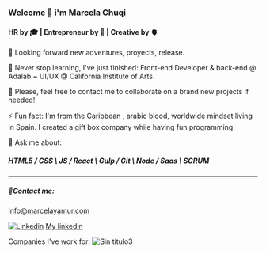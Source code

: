 ### Welcome 👋 i'm Marcela Chuqi 
#### HR by 🎓 | Entrepreneur by 🧠 | Creative by 🫀

🔭 Looking forward new adventures, proyects, release.

🌱 Never stop learning, I've just finished: Front-end Developer & back-end @ Adalab ~ UI/UX @ California Institute of Arts.

👯 Please, feel free to contact me to collaborate on a brand new projects if needed!

⚡ Fun fact: I'm from the Caribbean , arabic blood, worldwide mindset living in Spain. I created a gift box company while having fun programming.

💬 Ask me about:

 ##### HTML5 / CSS \ JS / React \ Gulp / Git \ Node / Saas \ SCRUM

*** 
     
 ##### 📨Contact me: 

info@marcelayamur.com  

[![Linkedin](https://user-images.githubusercontent.com/81633985/125269041-9bea5000-e308-11eb-8bdb-5c68160e9efa.png  )](https://www.linkedin.com/in/marcelachuqi/) [My linkedin](https://www.linkedin.com/in/marcelachuqi/)

Companies I've work for:
![Sin título3](https://user-images.githubusercontent.com/81633985/124368301-33440900-dc60-11eb-875f-f0101527150e.jpg)
